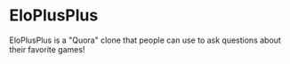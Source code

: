 # EloPlusPlus
EloPlusPlus is a "Quora" clone that people can use to ask questions about their favorite games!
